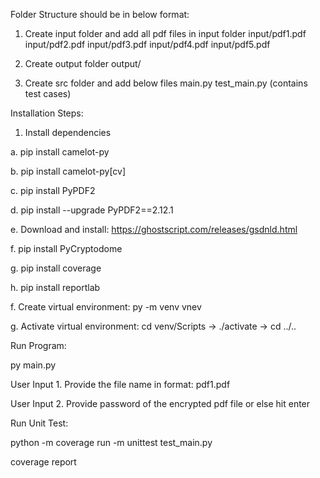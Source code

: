 Folder Structure should be in below format:


1. Create input folder and add all pdf files in input folder
input/pdf1.pdf
input/pdf2.pdf
input/pdf3.pdf
input/pdf4.pdf
input/pdf5.pdf


2. Create output folder
output/


3. Create src folder and add below files
main.py
test_main.py (contains test cases)


Installation Steps:


1. Install dependencies

a. pip install camelot-py

b. pip install camelot-py[cv]

c. pip install PyPDF2

d. pip install --upgrade PyPDF2==2.12.1

e. Download and install: https://ghostscript.com/releases/gsdnld.html

f. pip install PyCryptodome

g. pip install coverage

h. pip install reportlab

f. Create virtual environment: py -m venv vnev

g. Activate virtual environment: cd venv/Scripts -> ./activate -> cd ../..


Run Program:

py main.py

User Input 1. Provide the file name in format: pdf1.pdf

User Input 2. Provide password of the encrypted pdf file or else hit enter


Run Unit Test:

python -m coverage run -m unittest test_main.py

coverage report 
